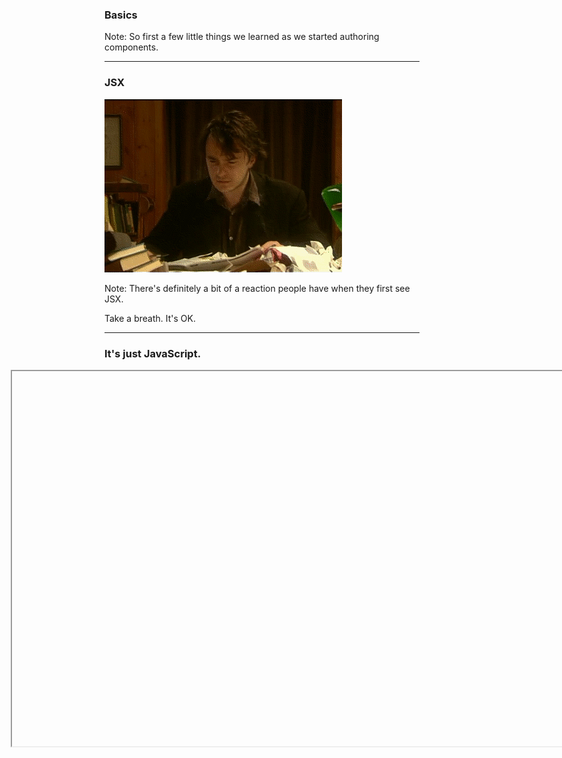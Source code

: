 ### Basics

Note:
So first a few little things we learned as we started authoring components.

---

### JSX
![jsx](../../images/jsx.gif)<!-- .element: class="fragment" width="600" -->

Note:
There's definitely a bit of a reaction people have when they first see JSX.

Take a breath. It's OK. 

---

### It's just JavaScript.

<iframe width="1280px" style="max-width: 1280px; margin-left: -150px;" height="600px" data-src="https://facebook.github.io/react/jsx-compiler.html" />  


Note:
It takes a bit of getting used to, but it makes a lot of sense.

The first thing we tried to do was figure out a way to extract the templates back out to a separate files. This is definitely doable, but misses one of the main benefits of a component based approach — that a seperation of technologies is NOT the same as a separation of concerns.

Having the markup and display logic co-located actually makes for a much nicer development flow.


---

### Use `displayName`

---

<a href="subl://open?url=file:///Users/vim/code/sketches/wdcnz-2015-react-tips-and-tricks/code-samples/use-display-name.js"><img src="../../images/use-display-name.png" style="margin-top: -60px; border: 0;" /></a>

Note:
Use displayName. 

It's really helpfule when debugging. It's used in Chrome Inspector you saw before, and in the performance addon I'll show you in a bit.

 You get for free if you're defining components and assigning them to a named variable. 

---

### Don't `render` to `body`

---

<a href="subl://open?url=file:///Users/vim/code/sketches/wdcnz-2015-react-tips-and-tricks/code-samples/dont-render-to-body.js"><img src="../../images/dont-render-to-body.png" style="margin-top: -60px; border: 0;" /></a>


Note:
Don't render to body. 

We used to render to body, thinking in made sense for React to manage the whole page, since it was a single page app.

But we also use Googles WebFont loader which likes to add lot's of classes to the body tag, so this didn't go so well.

---

### `props` vs `state`

Note:
A common source of confusion for us initially was the diference between props and state.

This was something that tripped us up a bit when we first started writing components.

---

<a href="subl://open?url=file:///Users/vim/code/sketches/wdcnz-2015-react-tips-and-tricks/code-samples/props-vs-state.js"><img src="../../images/props-vs-state.png" style="margin-top: -60px; border: 0;" /></a>

Note:
It's useful to think of props as context — passed into a component, and immutable by that component.

If a component needs to persist some local data as part if it's life, we can store this as mutable state in the component. 

Here you can see that the projectId passed into the Add CollaboratorOverlay is a property - it's owned by the parent, and won't be changed by the Collaborator component.

But this component _will_ show a form with an email and message field, so it needs some state to track the values if these fields.
